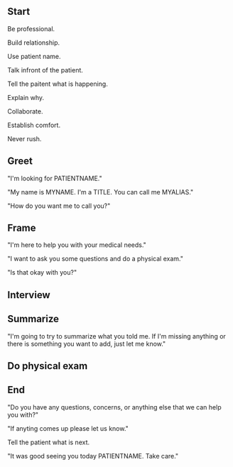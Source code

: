 ## Start

Be professional.

Build relationship.

Use patient name.

Talk infront of the patient.

Tell the paitent what is happening.

Explain why.

Collaborate.

Establish comfort.

Never rush.

## Greet

"I'm looking for PATIENTNAME."

"My name is MYNAME. I'm a TITLE. You can call me MYALIAS."

"How do you want me to call you?"

## Frame

"I'm here to help you with your medical needs."

"I want to ask you some questions and do a physical exam."

"Is that okay with you?"

## Interview

## Summarize

"I'm going to try to summarize what you told me. If I'm missing anything or there is something you want to add, just let me know."

## Do physical exam

## End

"Do you have any questions, concerns, or anything else that we can help you with?"

"If anyting comes up please let us know."

Tell the patient what is next.

"It was good seeing you today PATIENTNAME. Take care."
